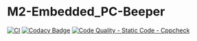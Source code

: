 # M2-Embedded_PC-Beeper
[![CI](https://github.com/harikrishnanm2411/M2-Embedded_PC-Beeper/actions/workflows/compile.yml/badge.svg)](https://github.com/harikrishnanm2411/M2-Embedded_PC-Beeper/actions/workflows/compile.yml)
[![Codacy Badge](https://app.codacy.com/project/badge/Grade/ae03617066874a63829a725ad8c1dd23)](https://www.codacy.com/gh/harikrishnanm2411/M2-Embedded_PC-Beeper/dashboard?utm_source=github.com&amp;utm_medium=referral&amp;utm_content=harikrishnanm2411/M2-Embedded_PC-Beeper&amp;utm_campaign=Badge_Grade)
[![Code Quality - Static Code - Cppcheck](https://github.com/harikrishnanm2411/M2-Embedded_PC-Beeper/actions/workflows/cppcheck.yml/badge.svg)](https://github.com/harikrishnanm2411/M2-Embedded_PC-Beeper/actions/workflows/cppcheck.yml)
